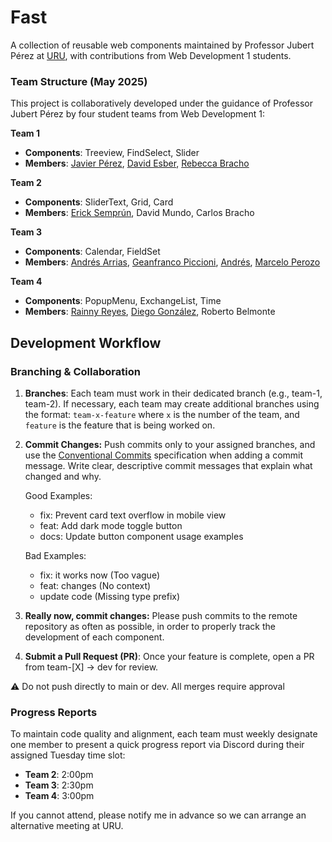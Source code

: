 # Fast
A collection of reusable web components maintained by Professor Jubert Pérez at [URU](https://uru.edu/), with contributions from Web Development 1 students.

### Team Structure (May 2025)

This project is collaboratively developed under the guidance of Professor Jubert Pérez by four student teams from Web Development 1:

**Team 1** 
* **Components**: Treeview, FindSelect, Slider
* **Members**: [Javier Pérez](https://github.com/Kaucrow), [David Esber](https://github.com/CornyBread), [Rebecca Bracho](https://github.com/Beckarby)

**Team 2** 
* **Components**: SliderText, Grid, Card
* **Members**: [Erick Semprún](https://github.com/Ejsll03), David Mundo, Carlos Bracho

**Team 3**
* **Components**: Calendar, FieldSet
* **Members**: [Andrés Arrias](https://github.com/arrias24), [Geanfranco Piccioni](https://github.com/GeanfrancoGPD), [Andrés](AndresANF), [Marcelo Perozo](https://github.com/marcelopcx)

**Team 4**
* **Components**: PopupMenu, ExchangeList, Time
* **Members**: [Rainny Reyes](https://github.com/reyesrar), [Diego González](https://github.com/Diego7817), Roberto Belmonte

## Development Workflow

### Branching & Collaboration

1. **Branches**: Each team must work in their dedicated branch (e.g., team-1, team-2). If necessary, each team may create additional branches using the format: `team-x-feature` where `x` is the number of the team, and `feature` is the feature that is being worked on.

2. **Commit Changes:**
Push commits only to your assigned branches, and use the [Conventional Commits](https://www.conventionalcommits.org/en/v1.0.0-beta.4/#summary) specification when adding a commit message. Write clear, descriptive commit messages that explain what changed and why.

    Good Examples:
    * fix: Prevent card text overflow in mobile view
    * feat: Add dark mode toggle button
    * docs: Update button component usage examples

    Bad Examples:
    * fix: it works now (Too vague)
    * feat: changes (No context)
    * update code (Missing type prefix)

3. **Really now, commit changes:**
Please push commits to the remote repository as often as possible, in order to properly track the development of each component.

4. **Submit a Pull Request (PR)**:
Once your feature is complete, open a PR from team-[X] → dev for review.

⚠️ Do not push directly to main or dev. All merges require approval

### Progress Reports

To maintain code quality and alignment, each team must weekly designate one member to present a quick progress report via Discord during their assigned Tuesday time slot:

* **Team 2**: 2:00pm
* **Team 3**: 2:30pm
* **Team 4**: 3:00pm

If you cannot attend, please notify me in advance so we can arrange an alternative meeting at URU.
